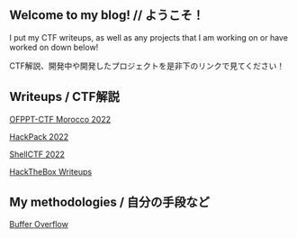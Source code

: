 ## Welcome to my blog! // ようこそ！

I put my CTF writeups, as well as any projects that I am working on or have worked on down below!

CTF解説、開発中や開発したプロジェクトを是非下のリンクで見てください！

## Writeups / CTF解説
[OFPPT-CTF Morocco 2022](ofppt2022/index.md)

[HackPack 2022](hackpack2022/index.md)

[ShellCTF 2022](shellctf2022/index.md)

[HackTheBox Writeups](htb/index.md)

## My methodologies / 自分の手段など
[Buffer Overflow](mymethods/bofmethod.md)
